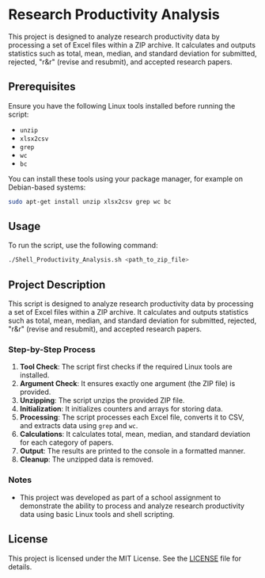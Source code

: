 # Research Productivity Analysis

This project is designed to analyze research productivity data by processing a set of Excel files within a ZIP archive. It calculates and outputs statistics such as total, mean, median, and standard deviation for submitted, rejected, "r&r" (revise and resubmit), and accepted research papers.

## Prerequisites

Ensure you have the following Linux tools installed before running the script:

- `unzip`
- `xlsx2csv`
- `grep`
- `wc`
- `bc`

You can install these tools using your package manager, for example on Debian-based systems:

```bash
sudo apt-get install unzip xlsx2csv grep wc bc
```

## Usage

To run the script, use the following command:

```bash
./Shell_Productivity_Analysis.sh <path_to_zip_file>
```

## Project Description

This script is designed to analyze research productivity data by processing a set of Excel files within a ZIP archive. It calculates and outputs statistics such as total, mean, median, and standard deviation for submitted, rejected, "r&r" (revise and resubmit), and accepted research papers.

### Step-by-Step Process

1. **Tool Check**: The script first checks if the required Linux tools are installed.
2. **Argument Check**: It ensures exactly one argument (the ZIP file) is provided.
3. **Unzipping**: The script unzips the provided ZIP file.
4. **Initialization**: It initializes counters and arrays for storing data.
5. **Processing**: The script processes each Excel file, converts it to CSV, and extracts data using `grep` and `wc`.
6. **Calculations**: It calculates total, mean, median, and standard deviation for each category of papers.
7. **Output**: The results are printed to the console in a formatted manner.
8. **Cleanup**: The unzipped data is removed.

### Notes

- This project was developed as part of a school assignment to demonstrate the ability to process and analyze research productivity data using basic Linux tools and shell scripting.

## License

This project is licensed under the MIT License. See the [LICENSE](./LICENSE) file for details.
